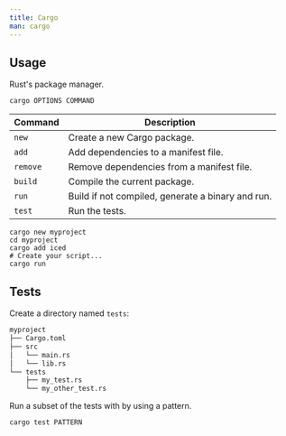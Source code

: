 ```yaml
---
title: Cargo
man: cargo
---
```


## Usage

Rust's package manager.

```shell
cargo OPTIONS COMMAND
```

| Command | Description |
| --- | --- |
| `new` | Create a new Cargo package. |
| `add` | Add dependencies to a manifest file. |
| `remove` | Remove dependencies from a manifest file. |
| `build` | Compile the current package. |
| `run` | Build if not compiled, generate a binary and run. |
| `test` | Run the tests. |

```shell
cargo new myproject
cd myproject
cargo add iced
# Create your script...
cargo run
```

## Tests

Create a directory named `tests`:

```txt
myproject
├── Cargo.toml
├── src
│   └── main.rs
│   └── lib.rs
└── tests
    ├── my_test.rs
    └── my_other_test.rs
```

Run a subset of the tests with by using a pattern.

```shell
cargo test PATTERN
```
